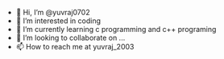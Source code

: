 - 👋 Hi, I’m @yuvraj0702
- 👀 I’m interested in coding
- 🌱 I’m currently learning c programming and c++ programing
- 💞️ I’m looking to collaborate on ...
- 📫 How to reach me at yuvraj_2003

<!---
yuvraj0702/yuvraj0702 is a ✨ special ✨ repository because its `README.md` (this file) appears on your GitHub profile.
You can click the Preview link to take a look at your changes.
--->
